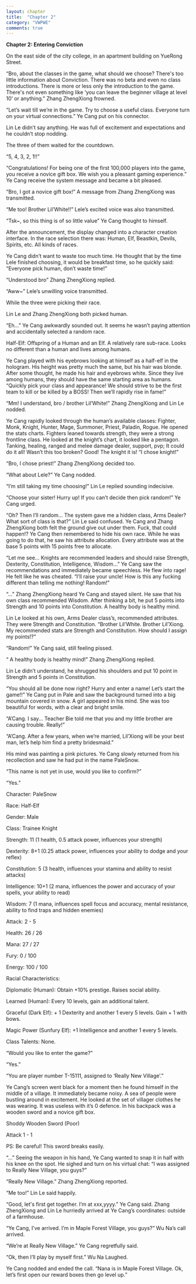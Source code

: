 ```yaml
---
layout: chapter
title:  "Chapter 2"
category: "VWPWE"
comments: true
---
```


**Chapter 2: Entering Conviction**

On the east side of the city college, in an apartment building on YueRong Street.

“Bro, about the classes in the game, what should we choose? There's too little information about Conviction. There was no beta and even no class introductions. There is more or less only the introduction to the game. There's not even something like ‘you can leave the beginner village at level 10’ or anything.” Zhang ZhengXiong frowned.

“Let’s wait till we’re in the game. Try to choose a useful class. Everyone turn on your virtual connections.” Ye Cang put on his connector.

Lin Le didn’t say anything. He was full of excitement and expectations and he couldn’t stop nodding.

The three of them waited for the countdown.

“5, 4, 3, 2, 1!!”

“Congratulations! For being one of the first 100,000 players into the game, you receive a novice gift box. We wish you a pleasant gaming experience.” Ye Cang receive the system message and became a bit pleased.

“Bro, I got a novice gift box!” A message from Zhang ZhengXiong was transmitted.

“Me too! Brother Lil’White!!” Lele’s excited voice was also transmitted.

“Tsk~, so this thing is of so little value” Ye Cang thought to himself.

After the announcement, the display changed into a character creation interface. In the race selection there was: Human, Elf, Beastkin, Devils, Spirits, etc. All kinds of races.

Ye Cang didn’t want to waste too much time. He thought that by the time Lele finished choosing, it would be breakfast time, so he quickly said: “Everyone pick human, don’t waste time!”

“Understood bro” Zhang ZhengXiong replied.

“Aww~” Lele’s unwilling voice transmitted. 

While the three were picking their race.

Lin Le and Zhang ZhengXiong both picked human.

“Eh...” Ye Cang awkwardly sounded out. It seems he wasn’t paying attention and accidentally selected a random race.

Half-Elf: Offspring of a Human and an Elf. A relatively rare sub-race. Looks no different than a human and lives among humans.

Ye Cang played with his eyebrows looking at himself as a half-elf in the hologram. His height was pretty much the same, but his hair was blonde. After some thought, he made his hair and eyebrows white. Since they live among humans, they should have the same starting area as humans. “Quickly pick your class and appearance! We should strive to be the first team to kill or be killed by a BOSS! Then we’ll rapidly rise in fame!”

“Mm! I understand, bro / brother Lil’White!” Zhang ZhengXiong and Lin Le nodded.

Ye Cang rapidly looked through the human’s available classes: Fighter, Monk, Knight, Hunter, Mage, Summoner, Priest, Paladin, Rogue. He opened the stats charts. Fighters leaned towards strength, they were a strong frontline class. He looked at the knight’s chart, it looked like a pentagon. Tanking, healing, ranged and melee damage dealer, support, pvp; It could do it all! Wasn’t this too broken? Good! The knight it is! “I chose knight!”

“Bro, I chose priest!” Zhang ZhengXiong decided too.

“What about Lele?” Ye Cang nodded.

“I’m still taking my time choosing!” Lin Le replied sounding indecisive.

“Choose your sister! Hurry up! If you can’t decide then pick random!” Ye Cang urged.

“Oh? Then I’ll random... The system gave me a hidden class, Arms Dealer? What sort of class is that?” Lin Le said confused. Ye Cang and Zhang ZhengXiong both felt the ground give out under them. Fuck, that could happen!? Ye Cang then remembered to hide his own race. While he was going to do that, he saw his attribute allocation. Every attribute was at the base 5 points with 15 points free to allocate. 

“Let me see... Knights are recommended leaders and should raise Strength, Dexterity, Constitution, Intelligence, Wisdom...” Ye Cang saw the recommendations and immediately became speechless. He flew into rage! He felt like he was cheated. “I’ll raise your uncle! How is this any fucking different than telling me nothing! Random!”

“...” Zhang ZhengXiong heard Ye Cang and stayed silent. He saw that his own class recommended Wisdom. After thinking a bit, he put 5 points into Strength and 10 points into Constitution.  A healthy body is healthy mind.

Lin Le looked at his own, Arms Dealer class’s, recommended attributes. They were Strength and Constitution. “Brother Lil’White. Brother Lil’Xiong. My recommended stats are Strength and Constitution. How should I assign my points!?”

“Random!” Ye Cang said, still feeling pissed.

“ A healthy body is healthy mind!” Zhang ZhengXiong replied.

Lin Le didn’t understand, he shrugged his shoulders and put 10 point in Strength and 5 points in Constitution.

“You should all be done now right? Hurry and enter a name! Let’s start the game!!” Ye Cang put in Pale and saw the background turned into a big mountain covered in snow. A girl appeared in his mind. She was too beautiful for words, with a clear and bright smile.

“A’Cang. I say... Teacher Bie told me that you and my little brother are causing trouble. Really!”

“A’Cang. After a few years, when we’re married, Lil’Xiong will be your best man, let’s help him find a pretty bridesmaid.”

His mind was painting a pink pictures. Ye Cang slowly returned from his recollection and saw he had put in the name PaleSnow.

“This name is not yet in use, would you like to confirm?”

“Yes.”

Character: PaleSnow

Race: Half-Elf

Gender: Male

Class: Trainee Knight

Strength: 11 (1 health, 0.5 attack power, influences your strength)

Dexterity: 8+1 (0.25 attack power, influences your ability to dodge and your reflex)

Constitution: 5 (3 health, influences your stamina and ability to resist attacks)

Intelligence: 10+1 (2 mana, influences the power and accuracy of your spells, your ability to read)

Wisdom: 7 (1 mana, influences spell focus and accuracy, mental resistance, ability to find traps and hidden enemies)

Attack: 2 - 5

Health: 26 / 26

Mana: 27 / 27

Fury: 0 / 100

Energy: 100 / 100

Racial Characteristics:

Diplomatic (Human): Obtain +10% prestige. Raises social ability.

Learned (Human): Every 10 levels, gain an additional talent.

Graceful (Dark Elf): + 1 Dexterity and another 1 every 5 levels. Gain + 1 with bows.

Magic Power (Sunfury Elf): +1 Intelligence and another 1 every 5 levels.

Class Talents: None.

“Would you like to enter the game?”

“Yes.”

“You are player number T-15111, assigned to ‘Really New Village’.”

Ye Cang’s screen went black for a moment then he found himself in the middle of a village. It immediately became noisy. A sea of people were bustling around in excitement. He looked at the set of villager clothes he was wearing. It was useless with it’s 0 defence. In his backpack was a wooden sword and a novice gift box.  

Shoddy Wooden Sword (Poor)

Attack 1 - 1

PS: Be careful! This sword breaks easily.

“...” Seeing the weapon in his hand, Ye Cang wanted to snap it in half with his knee on the spot. He sighed and turn on his virtual chat: “I was assigned to Really New Village, you guys?”

“Really New Village.” Zhang ZhengXiong reported.

“Me too!” Lin Le said happily.

“Good, let's first get together. I’m at xxx,yyyy.” Ye Cang said. Zhang ZhengXiong and Lin Le hurriedly arrived at Ye Cang’s coordinates: outside of a farmhouse.

“Ye Cang, I’ve arrived. I’m in Maple Forest Village, you guys?” Wu Na’s call arrived.

“We’re at Really New Village.” Ye Cang regretfully said.

“Ok, then I’ll play by myself first.” Wu Na Laughed.

Ye Cang nodded and ended the call. “Nana is in Maple Forest Village. Ok, let’s first open our reward boxes then go level up.”